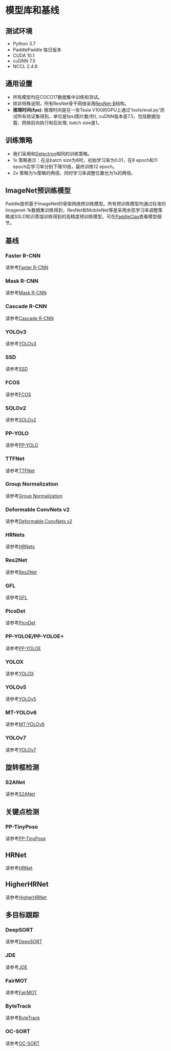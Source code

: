 # 模型库和基线

## 测试环境

- Python 3.7
- PaddlePaddle 每日版本
- CUDA 10.1
- cuDNN 7.5
- NCCL 2.4.8

## 通用设置

- 所有模型均在COCO17数据集中训练和测试。
- 除非特殊说明，所有ResNet骨干网络采用[ResNet-B](https://arxiv.org/pdf/1812.01187)结构。
- **推理时间(fps)**: 推理时间是在一张Tesla V100的GPU上通过'tools/eval.py'测试所有验证集得到，单位是fps(图片数/秒), cuDNN版本是7.5，包括数据加载、网络前向执行和后处理, batch size是1。

## 训练策略

- 我们采用和[Detectron](https://github.com/facebookresearch/Detectron/blob/master/MODEL_ZOO.md#training-schedules)相同的训练策略。
- 1x 策略表示：在总batch size为8时，初始学习率为0.01，在8 epoch和11 epoch后学习率分别下降10倍，最终训练12 epoch。
- 2x 策略为1x策略的两倍，同时学习率调整位置也为1x的两倍。

## ImageNet预训练模型

Paddle提供基于ImageNet的骨架网络预训练模型。所有预训练模型均通过标准的Imagenet-1k数据集训练得到，ResNet和MobileNet等是采用余弦学习率调整策略或SSLD知识蒸馏训练得到的高精度预训练模型，可在[PaddleClas](https://github.com/PaddlePaddle/PaddleClas)查看模型细节。


## 基线

### Faster R-CNN

请参考[Faster R-CNN](https://github.com/PaddlePaddle/PaddleDetection/tree/develop/configs/faster_rcnn/)

### Mask R-CNN

请参考[Mask R-CNN](https://github.com/PaddlePaddle/PaddleDetection/tree/develop/configs/mask_rcnn/)

### Cascade R-CNN

请参考[Cascade R-CNN](https://github.com/PaddlePaddle/PaddleDetection/tree/develop/configs/cascade_rcnn)

### YOLOv3

请参考[YOLOv3](https://github.com/PaddlePaddle/PaddleDetection/tree/develop/configs/yolov3/)

### SSD

请参考[SSD](https://github.com/PaddlePaddle/PaddleDetection/tree/develop/configs/ssd/)

### FCOS

请参考[FCOS](https://github.com/PaddlePaddle/PaddleDetection/tree/develop/configs/fcos/)

### SOLOv2

请参考[SOLOv2](https://github.com/PaddlePaddle/PaddleDetection/tree/develop/configs/solov2/)

### PP-YOLO

请参考[PP-YOLO](https://github.com/PaddlePaddle/PaddleDetection/tree/develop/configs/ppyolo/)

### TTFNet

请参考[TTFNet](https://github.com/PaddlePaddle/PaddleDetection/tree/develop/configs/ttfnet/)

### Group Normalization

请参考[Group Normalization](https://github.com/PaddlePaddle/PaddleDetection/tree/develop/configs/gn/)

### Deformable ConvNets v2

请参考[Deformable ConvNets v2](https://github.com/PaddlePaddle/PaddleDetection/tree/develop/configs/dcn/)

### HRNets

请参考[HRNets](https://github.com/PaddlePaddle/PaddleDetection/tree/develop/configs/hrnet/)

### Res2Net

请参考[Res2Net](https://github.com/PaddlePaddle/PaddleDetection/tree/develop/configs/res2net/)

### GFL

请参考[GFL](https://github.com/PaddlePaddle/PaddleDetection/tree/develop/configs/gfl)

### PicoDet

请参考[PicoDet](https://github.com/PaddlePaddle/PaddleDetection/tree/develop/configs/picodet)

### PP-YOLOE/PP-YOLOE+

请参考[PP-YOLOE](https://github.com/PaddlePaddle/PaddleDetection/tree/develop/configs/ppyoloe)

### YOLOX

请参考[YOLOX](https://github.com/PaddlePaddle/PaddleDetection/tree/develop/configs/yolox)

### YOLOv5

请参考[YOLOv5](https://github.com/nemonameless/PaddleDetection_YOLOSeries/tree/develop/configs/yolov5)

### MT-YOLOv6

请参考[MT-YOLOv6](https://github.com/nemonameless/PaddleDetection_YOLOSeries/tree/develop/configs/yolov6mt)

### YOLOv7

请参考[YOLOv7](https://github.com/nemonameless/PaddleDetection_YOLOSeries/tree/develop/configs/yolov7)


## 旋转框检测

### S2ANet

请参考[S2ANet](https://github.com/PaddlePaddle/PaddleDetection/tree/develop/configs/dota/)


## 关键点检测

### PP-TinyPose

请参考[PP-TinyPose](https://github.com/PaddlePaddle/PaddleDetection/tree/develop/configs/keypoint/tiny_pose)

## HRNet

请参考[HRNet](https://github.com/PaddlePaddle/PaddleDetection/tree/develop/configs/keypoint/hrnet)

## HigherHRNet

请参考[HigherHRNet](https://github.com/PaddlePaddle/PaddleDetection/tree/develop/configs/keypoint/higherhrnet)


## 多目标跟踪

### DeepSORT

请参考[DeepSORT](https://github.com/PaddlePaddle/PaddleDetection/tree/develop/configs/mot/deepsort)

### JDE

请参考[JDE](https://github.com/PaddlePaddle/PaddleDetection/tree/develop/configs/mot/jde)

### FairMOT

请参考[FairMOT](https://github.com/PaddlePaddle/PaddleDetection/tree/develop/configs/mot/fairmot)

### ByteTrack

请参考[ByteTrack](https://github.com/PaddlePaddle/PaddleDetection/tree/develop/configs/mot/bytetrack)

### OC-SORT

请参考[OC-SORT](https://github.com/PaddlePaddle/PaddleDetection/tree/develop/configs/mot/ocsort)
